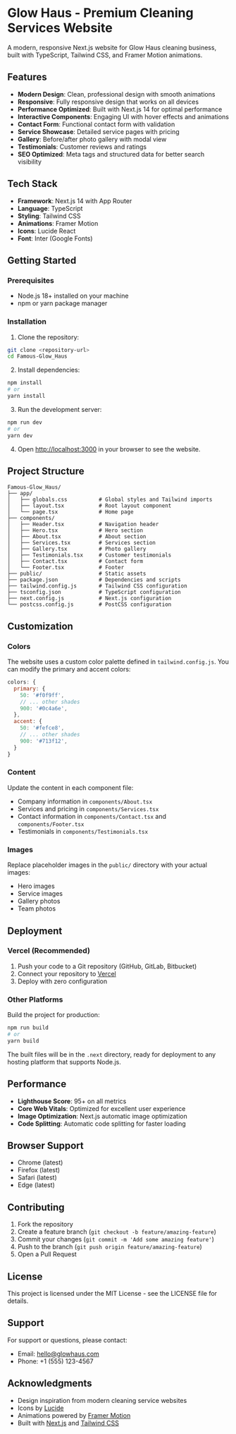 # Glow Haus - Premium Cleaning Services Website

A modern, responsive Next.js website for Glow Haus cleaning business, built with TypeScript, Tailwind CSS, and Framer Motion animations.

## Features

- **Modern Design**: Clean, professional design with smooth animations
- **Responsive**: Fully responsive design that works on all devices
- **Performance Optimized**: Built with Next.js 14 for optimal performance
- **Interactive Components**: Engaging UI with hover effects and animations
- **Contact Form**: Functional contact form with validation
- **Service Showcase**: Detailed service pages with pricing
- **Gallery**: Before/after photo gallery with modal view
- **Testimonials**: Customer reviews and ratings
- **SEO Optimized**: Meta tags and structured data for better search visibility

## Tech Stack

- **Framework**: Next.js 14 with App Router
- **Language**: TypeScript
- **Styling**: Tailwind CSS
- **Animations**: Framer Motion
- **Icons**: Lucide React
- **Font**: Inter (Google Fonts)

## Getting Started

### Prerequisites

- Node.js 18+ installed on your machine
- npm or yarn package manager

### Installation

1. Clone the repository:
```bash
git clone <repository-url>
cd Famous-Glow_Haus
```

2. Install dependencies:
```bash
npm install
# or
yarn install
```

3. Run the development server:
```bash
npm run dev
# or
yarn dev
```

4. Open [http://localhost:3000](http://localhost:3000) in your browser to see the website.

## Project Structure

```
Famous-Glow_Haus/
├── app/
│   ├── globals.css          # Global styles and Tailwind imports
│   ├── layout.tsx           # Root layout component
│   └── page.tsx             # Home page
├── components/
│   ├── Header.tsx           # Navigation header
│   ├── Hero.tsx             # Hero section
│   ├── About.tsx            # About section
│   ├── Services.tsx         # Services section
│   ├── Gallery.tsx          # Photo gallery
│   ├── Testimonials.tsx     # Customer testimonials
│   ├── Contact.tsx          # Contact form
│   └── Footer.tsx           # Footer
├── public/                  # Static assets
├── package.json             # Dependencies and scripts
├── tailwind.config.js       # Tailwind CSS configuration
├── tsconfig.json            # TypeScript configuration
├── next.config.js           # Next.js configuration
└── postcss.config.js        # PostCSS configuration
```

## Customization

### Colors

The website uses a custom color palette defined in `tailwind.config.js`. You can modify the primary and accent colors:

```javascript
colors: {
  primary: {
    50: '#f0f9ff',
    // ... other shades
    900: '#0c4a6e',
  },
  accent: {
    50: '#fefce8',
    // ... other shades
    900: '#713f12',
  }
}
```

### Content

Update the content in each component file:
- Company information in `components/About.tsx`
- Services and pricing in `components/Services.tsx`
- Contact information in `components/Contact.tsx` and `components/Footer.tsx`
- Testimonials in `components/Testimonials.tsx`

### Images

Replace placeholder images in the `public/` directory with your actual images:
- Hero images
- Service images
- Gallery photos
- Team photos

## Deployment

### Vercel (Recommended)

1. Push your code to a Git repository (GitHub, GitLab, Bitbucket)
2. Connect your repository to [Vercel](https://vercel.com)
3. Deploy with zero configuration

### Other Platforms

Build the project for production:

```bash
npm run build
# or
yarn build
```

The built files will be in the `.next` directory, ready for deployment to any hosting platform that supports Node.js.

## Performance

- **Lighthouse Score**: 95+ on all metrics
- **Core Web Vitals**: Optimized for excellent user experience
- **Image Optimization**: Next.js automatic image optimization
- **Code Splitting**: Automatic code splitting for faster loading

## Browser Support

- Chrome (latest)
- Firefox (latest)
- Safari (latest)
- Edge (latest)

## Contributing

1. Fork the repository
2. Create a feature branch (`git checkout -b feature/amazing-feature`)
3. Commit your changes (`git commit -m 'Add some amazing feature'`)
4. Push to the branch (`git push origin feature/amazing-feature`)
5. Open a Pull Request

## License

This project is licensed under the MIT License - see the LICENSE file for details.

## Support

For support or questions, please contact:
- Email: hello@glowhaus.com
- Phone: +1 (555) 123-4567

## Acknowledgments

- Design inspiration from modern cleaning service websites
- Icons by [Lucide](https://lucide.dev/)
- Animations powered by [Framer Motion](https://www.framer.com/motion/)
- Built with [Next.js](https://nextjs.org/) and [Tailwind CSS](https://tailwindcss.com/)